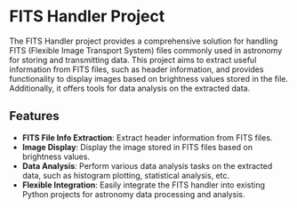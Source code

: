 # FITS Handler Project

The FITS Handler project provides a comprehensive solution for handling FITS (Flexible Image Transport System) files commonly used in astronomy for storing and transmitting data. This project aims to extract useful information from FITS files, such as header information, and provides functionality to display images based on brightness values stored in the file. Additionally, it offers tools for data analysis on the extracted data.

## Features

- **FITS File Info Extraction**: Extract header information from FITS files.
- **Image Display**: Display the image stored in FITS files based on brightness values.
- **Data Analysis**: Perform various data analysis tasks on the extracted data, such as histogram plotting, statistical analysis, etc.
- **Flexible Integration**: Easily integrate the FITS handler into existing Python projects for astronomy data processing and analysis.

